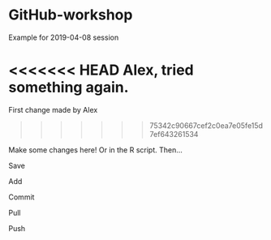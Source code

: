 # GitHub-workshop

Example for 2019-04-08 session

<<<<<<< HEAD
Alex, tried something again.
=======
First change made by Alex
>>>>>>> 75342c90667cef2c0ea7e05fe15d7ef643261534

Make some changes here! Or in the R script. Then...

Save

Add

Commit

Pull

Push

